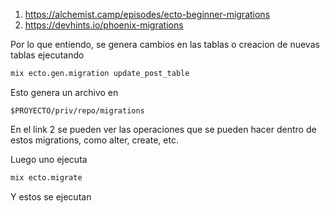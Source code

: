 1. https://alchemist.camp/episodes/ecto-beginner-migrations
2. https://devhints.io/phoenix-migrations

Por lo que entiendo, se genera cambios en las tablas o creacion de nuevas tablas ejecutando
```bash
mix ecto.gen.migration update_post_table
```

Esto genera un archivo en

```
$PROYECTO/priv/repo/migrations
```

En el link 2 se pueden ver las operaciones que se pueden hacer dentro de estos migrations, como alter, create, etc.

Luego uno ejecuta 

```bash
mix ecto.migrate
```

Y estos se ejecutan